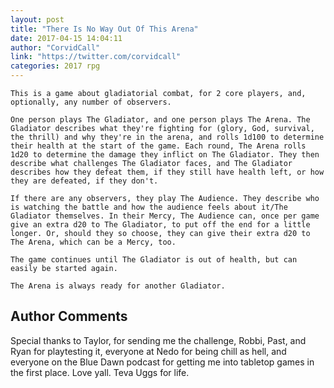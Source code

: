 ```yaml
---
layout: post
title: "There Is No Way Out Of This Arena"
date: 2017-04-15 14:04:11
author: "CorvidCall"
link: "https://twitter.com/corvidcall"
categories: 2017 rpg
---
```

```
This is a game about gladiatorial combat, for 2 core players, and, optionally, any number of observers.

One person plays The Gladiator, and one person plays The Arena. The Gladiator describes what they're fighting for (glory, God, survival, the thrill) and why they're in the arena, and rolls 1d100 to determine their health at the start of the game. Each round, The Arena rolls 1d20 to determine the damage they inflict on The Gladiator. They then describe what challenges The Gladiator faces, and The Gladiator describes how they defeat them, if they still have health left, or how they are defeated, if they don't.

If there are any observers, they play The Audience. They describe who is watching the battle and how the audience feels about it/The Gladiator themselves. In their Mercy, The Audience can, once per game give an extra d20 to The Gladiator, to put off the end for a little longer. Or, should they so choose, they can give their extra d20 to The Arena, which can be a Mercy, too.

The game continues until The Gladiator is out of health, but can easily be started again.

The Arena is always ready for another Gladiator.
```
## Author Comments 

Special thanks to Taylor, for sending me the challenge, Robbi, Past, and Ryan for playtesting it, everyone at Nedo for being chill as hell, and everyone on the Blue Dawn podcast for getting me into tabletop games in the first place. Love yall. Teva Uggs for life.
